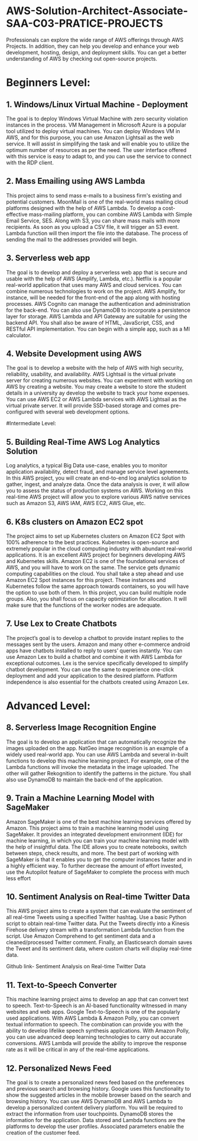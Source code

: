 # AWS-Solution-Architect-Associate-SAA-C03-PRATICE-PROJECTS
Professionals can explore the wide range of AWS offerings through AWS Projects. In addition, they can help you develop and enhance your web development, hosting, design, and deployment skills. You can get a better understanding of AWS by checking out open-source projects.

# Beginners Level:
## 1. Windows/Linux Virtual Machine - Deployment
The goal is to deploy Windows Virtual Machine with zero security violation instances in the process. VM Management in Microsoft Azure is a popular tool utilized to deploy virtual machines. You can deploy Windows VM in AWS, and for this purpose, you can use Amazon Lightsail as the web service. It will assist in simplifying the task and will enable you to utilize the optimum number of resources as per the need. The user interface offered with this service is easy to adapt to, and you can use the service to connect with the RDP client. 

## 2. Mass Emailing using AWS Lambda
This project aims to send mass e-mails to a business firm's existing and potential customers. MoonMail is one of the real-world mass mailing cloud platforms designed with the help of AWS Lambda.  To develop a cost-effective mass-mailing platform, you can combine AWS Lambda with Simple Email Service, SES. Along with S3, you can share mass mails with more recipients. 
As soon as you upload a CSV file, it will trigger an S3 event. Lambda function will then import the file into the database. The process of sending the mail to the addresses provided will begin. 

## 3. Serverless web app
The goal is to develop and deploy a serverless web app that is secure and usable with the help of AWS (Amplify, Lambda, etc.).  Netflix is a popular real-world application that uses many AWS and cloud services. You can combine numerous technologies to work on the project. AWS Amplify, for instance, will be needed for the front-end of the app along with hosting processes. AWS Cognito can manage the authentication and administration for the back-end. You can also use DynamoDB to incorporate a persistence layer for storage. AWS Lambda and API Gateway are suitable for using the backend API. You shall also be aware of HTML, JavaScript, CSS, and RESTful API implementation. You can begin with a simple app, such as a MI calculator. 

## 4. Website Development using AWS
The goal is to develop a website with the help of AWS with high security, reliability, usability, and availability. AWS Lightsail is the virtual private server for creating numerous websites. You can experiment with working on AWS by creating a website. You may create a website to store the student details in a university ay develop the website to track your home expenses. You can use AWS EC2 or AWS Lambda services with AWS Lightsail as the virtual private server. It will provide SSD-based storage and comes pre-configured with several web development options.

#Intermediate Level:
## 5. Building Real-Time AWS Log Analytics Solution
Log analytics, a typical Big Data use-case, enables you to monitor application availability, detect fraud, and manage service level agreements. In this AWS project, you will create an end-to-end log analytics solution to gather, ingest, and analyze data. Once the data analysis is over, it will allow you to assess the status of production systems on AWS. Working on this real-time AWS project will allow you to explore various AWS native services such as Amazon S3, AWS IAM, AWS EC2, AWS Glue, etc.

## 6. K8s clusters on Amazon EC2 spot
The project aims to set up Kubernetes clusters on Amazon EC2 Spot with 100% adherence to the best practices. Kubernetes is open-source and extremely popular in the cloud computing industry with abundant real-world applications. It is an excellent AWS project for beginners developing AWS and Kubernetes skills. Amazon EC2 is one of the foundational services of AWS, and you will have to work on the same. The service gets dynamic computing capabilities on the cloud. You shall take a step ahead and use Amazon EC2 Spot instances for this project. These instances and Kubernetes follow the same approach towards containers, so you will have the option to use both of them. In this project, you can build multiple node groups. Also, you shall focus on capacity optimization for allocation. It will make sure that the functions of the worker nodes are adequate. 

## 7. Use Lex to Create Chatbots
The project’s goal is to develop a chatbot to provide instant replies to the messages sent by the users. Amazon and many other e-commerce android apps have chatbots installed to reply to users’ queries instantly. You can use Amazon Lex to build a chatbot and combine it with AWS Lambda for exceptional outcomes. Lex is the service specifically developed to simplify chatbot development. You can use the same to experience one-click deployment and add your application to the desired platform. Platform independence is also essential for the chatbots created using Amazon Lex. 

# Advanced Level:
## 8. Serverless Image Recognition Engine 
The goal is to develop an application that can automatically recognize the images uploaded on the app. NatGeo image recognition is an example of a widely used real-world app. You can use AWS Lambda and several in-built functions to develop this machine learning project. For example, one of the Lambda functions will invoke the metadata in the image uploaded. The other will gather Rekognition to identify the patterns in the picture. You shall also use DynamoDB to maintain the back-end of the application. 

## 9. Train a Machine Learning Model with SageMaker
Amazon SageMaker is one of the best machine learning services offered by Amazon.
This project aims to train a machine learning model using SageMaker. It provides an integrated development environment (IDE) for machine learning, in which you can train your machine learning model with the help of insightful data. The IDE allows you to create notebooks, switch between steps, check results, and more. The best part of working with SageMaker is that it enables you to get the computer instances faster and in a highly efficient way. To further decrease the amount of effort invested, use the Autopilot feature of SageMaker to complete the process with much less effort

## 10. Sentiment Analysis on Real-time Twitter Data
This AWS project aims to create a system that can evaluate the sentiment of all real-time Tweets using a specified Twitter hashtag. Use a basic Python script to obtain real-time Twitter data. Put the Tweets directly into a Kinesis Firehose delivery stream with a transformation Lambda function from the script. Use Amazon Comprehend to get sentiment data and a cleaned/processed Twitter comment. Finally, an Elasticsearch domain saves the Tweet and its sentiment data, where custom charts will display real-time data.

Github link- Sentiment Analysis on Real-time Twitter Data

## 11. Text-to-Speech Converter
This machine learning project aims to develop an app that can convert text to speech. Text-to-Speech is an AI-based functionality witnessed in many websites and web apps. Google Text-to-Speech is one of the popularly used applications. With AWS Lambda & Amazon Polly, you can convert textual information to speech. The combination can provide you with the ability to develop lifelike speech synthesis applications. With Amazon Polly, you can use advanced deep learning technologies to carry out accurate conversions. AWS Lambda will provide the ability to improve the response rate as it will be critical in any of the real-time applications. 

## 12. Personalized News Feed
The goal is to create a personalized news feed based on the preferences and previous search and browsing history. Google uses this functionality to show the suggested articles in the mobile browser based on the search and browsing history. You can use AWS DynamoDB and AWS Lambda to develop a personalized content delivery platform. You will be required to extract the information from user touchpoints. DynamoDB stores the information for the application. Data stored and Lambda functions are the platforms to develop the user profiles. Associated parameters enable the creation of the customer feed. 
